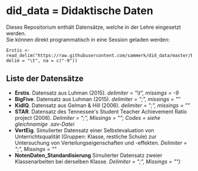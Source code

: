 # did_data = Didaktische Daten  
Dieses Repositorium enthält Datensätze, welche in der Lehre eingesetzt werden.  
Sie können direkt programmatisch in eine Session geladen werden:  

    Erstis <- read_delim("https://raw.githubusercontent.com/sammerk/did_data/master/Erstis.dat", delim = "\t", na = c("-9"))

## Liste der Datensätze
* __Erstis__. Datensatz aus Luhman (2015). _delimiter = "\t", missings = -9_
* __BigFive__. Datensatz aus Luhman (2015). _delimiter = ";", missings = ""_
* __KidIQ__. Datensatz aus Gelman & Hill (2006). _delimiter = ";", missings = ""_
* __STAR__. Datensatz des Tennessee's Student Teacher Achievement Ratio project (2006). _Delimiter = ";", Missings = ""; Codes = siehe gleichnamige .sav-Datei_
* __VertEig__. Simulierter Datensatz einer Selbstevaluation von Unterrichtsqualität (Gruppen: Klasse, restliche Schule) zur Untersuchung von Verteilungseigenschaften und -effekten. _Delimiter = ";", Missings = ""_
* __NotenDaten_Standardisierung__ Simulierter Datensatz zweier Klassenarbeiten bei derselben Klasse. _Delimiter = ";", Missings = "")_

